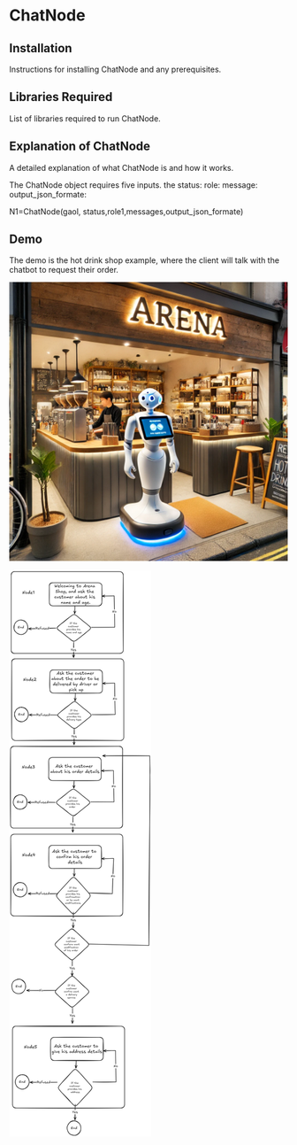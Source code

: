 # ChatNode

## Installation

Instructions for installing ChatNode and any prerequisites.

## Libraries Required

List of libraries required to run ChatNode.

## Explanation of ChatNode

A detailed explanation of what ChatNode is and how it works.

The ChatNode object requires five inputs.
the status:
role:
message:
output_json_formate:

N1=ChatNode(gaol, status,role1,messages,output_json_formate)

## Demo

The demo is the hot drink shop example, where the client will talk with the chatbot to request their order.

![First image](photo1.webp)

![Second image](image17.png)
